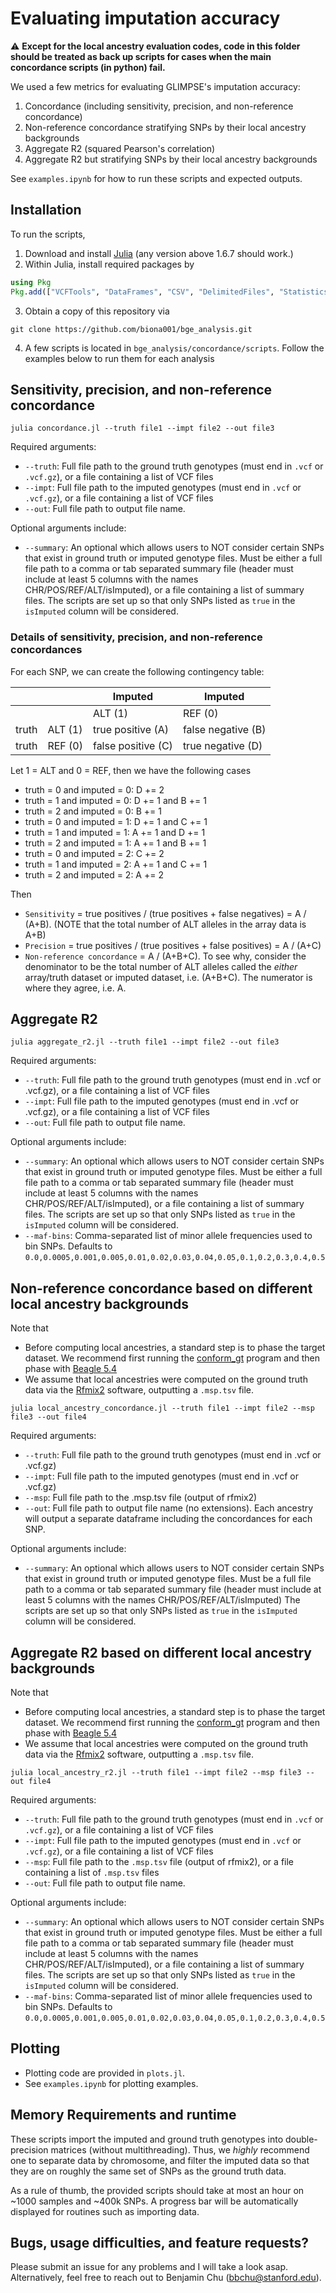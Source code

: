 # Evaluating imputation accuracy

:warning: **Except for the local ancestry evaluation codes, code in this folder should be treated as back up scripts for cases when the main concordance scripts (in python) fail.**

We used a few metrics for evaluating GLIMPSE's imputation accuracy:
1. Concordance (including sensitivity, precision, and non-reference concordance)
2. Non-reference concordance stratifying SNPs by their local ancestry backgrounds
3. Aggregate R2 (squared Pearson's correlation)
4. Aggregate R2 but stratifying SNPs by their local ancestry backgrounds

See `examples.ipynb` for how to run these scripts and expected outputs. 

## Installation

To run the scripts, 

1. Download and install [Julia](https://julialang.org/downloads/) (any version above 1.6.7 should work.)
2. Within Julia, install required packages by 
```julia
using Pkg
Pkg.add(["VCFTools", "DataFrames", "CSV", "DelimitedFiles", "Statistics", "ProgressMeter", "ArgParse", "Plots"])
```
3. Obtain a copy of this repository via
```
git clone https://github.com/biona001/bge_analysis.git
```
4. A few scripts is located in `bge_analysis/concordance/scripts`. Follow the examples below to run them for each analysis

## Sensitivity, precision, and non-reference concordance

```shell
julia concordance.jl --truth file1 --impt file2 --out file3
```
Required arguments:
+ `--truth`: Full file path to the ground truth genotypes (must end in `.vcf` or `.vcf.gz`), or a file containing a list of VCF files
+ `--impt`: Full file path to the imputed genotypes (must end in `.vcf` or `.vcf.gz`), or a file containing a list of VCF files
+ `--out`: Full file path to output file name. 

Optional arguments include:
+ `--summary`: An optional which allows users to NOT consider certain SNPs that exist in ground truth or imputed genotype files. Must be either a full file path to a comma or tab separated summary file (header must include at least 5 columns with the names CHR/POS/REF/ALT/isImputed), or a file containing a list of summary files. The scripts are set up so that only SNPs listed as `true` in the `isImputed` column will be considered. 

### Details of sensitivity, precision, and non-reference concordances

For each SNP, we can create the following contingency table:

|       |         | Imputed            | Imputed            |
|-------|---------|--------------------|--------------------|
|       |         | ALT (1)            | REF (0)            |
| truth | ALT (1) | true positive (A)  | false negative (B) |
| truth | REF (0) | false positive (C) | true negative (D) |

Let 1 = ALT and 0 = REF, then we have the following cases

+ truth = 0 and imputed = 0: D += 2
+ truth = 1 and imputed = 0: D += 1 and B += 1
+ truth = 2 and imputed = 0: B += 1
+ truth = 0 and imputed = 1: D += 1 and C += 1
+ truth = 1 and imputed = 1: A += 1 and D += 1
+ truth = 2 and imputed = 1: A += 1 and B += 1
+ truth = 0 and imputed = 2: C += 2
+ truth = 1 and imputed = 2: A += 1 and C += 1
+ truth = 2 and imputed = 2: A += 2

Then

+ `Sensitivity` = true positives / (true positives + false negatives) = A / (A+B). (NOTE that the total number of ALT alleles in the array data is A+B)
+ `Precision` = true positives / (true positives + false positives) = A / (A+C)
+ `Non-reference concordance` = A / (A+B+C). To see why, consider the denominator to be the total number of ALT alleles called the *either* array/truth dataset or imputed dataset, i.e. (A+B+C). The numerator is where they agree, i.e. A.

## Aggregate R2

```shell
julia aggregate_r2.jl --truth file1 --impt file2 --out file3
```
Required arguments:
+ `--truth`: Full file path to the ground truth genotypes (must end in .vcf or .vcf.gz), or a file containing a list of VCF files
+ `--impt`: Full file path to the imputed genotypes (must end in .vcf or .vcf.gz), or a file containing a list of VCF files
+ `--out`: Full file path to output file name. 

Optional arguments include:
+ `--summary`: An optional which allows users to NOT consider certain SNPs that exist in ground truth or imputed genotype files. Must be either a full file path to a comma or tab separated summary file (header must include at least 5 columns with the names CHR/POS/REF/ALT/isImputed), or a file containing a list of summary files. The scripts are set up so that only SNPs listed as `true` in the `isImputed` column will be considered. 
+ `--maf-bins`: Comma-separated list of minor allele frequencies used to bin SNPs. Defaults to `0.0,0.0005,0.001,0.005,0.01,0.02,0.03,0.04,0.05,0.1,0.2,0.3,0.4,0.5`

## Non-reference concordance based on different local ancestry backgrounds

Note that
+ Before computing local ancestries, a standard step is to phase the target dataset. We recommend first running the [conform_gt](https://faculty.washington.edu/browning/conform-gt.html) program and then phase with [Beagle 5.4](https://faculty.washington.edu/browning/beagle/beagle.html) 
+ We assume that local ancestries were computed on the ground truth data via the [Rfmix2](https://github.com/slowkoni/rfmix/blob/master/MANUAL.md) software, outputting a `.msp.tsv` file. 

```shell
julia local_ancestry_concordance.jl --truth file1 --impt file2 --msp file3 --out file4
```

Required arguments:
+ `--truth`: Full file path to the ground truth genotypes (must end in .vcf or .vcf.gz)
+ `--impt`: Full file path to the imputed genotypes (must end in .vcf or .vcf.gz)
+ `--msp`: Full file path to the .msp.tsv file (output of rfmix2) 
+ `--out`: Full file path to output file name (no extensions). Each ancestry will output a separate dataframe including the concordances for each SNP. 

Optional arguments include:
+ `--summary`: An optional which allows users to NOT consider certain SNPs that exist in ground truth or imputed genotype files. Must be a full file path to a comma or tab separated summary file (header must include at least 5 columns with the names CHR/POS/REF/ALT/isImputed) The scripts are set up so that only SNPs listed as `true` in the `isImputed` column will be considered. 

## Aggregate R2 based on different local ancestry backgrounds

Note that
+ Before computing local ancestries, a standard step is to phase the target dataset. We recommend first running the [conform_gt](https://faculty.washington.edu/browning/conform-gt.html) program and then phase with [Beagle 5.4](https://faculty.washington.edu/browning/beagle/beagle.html) 
+ We assume that local ancestries were computed on the ground truth data via the [Rfmix2](https://github.com/slowkoni/rfmix/blob/master/MANUAL.md) software, outputting a `.msp.tsv` file. 

```shell
julia local_ancestry_r2.jl --truth file1 --impt file2 --msp file3 --out file4
```

Required arguments:
+ `--truth`: Full file path to the ground truth genotypes (must end in `.vcf` or `.vcf.gz`), or a file containing a list of VCF files
+ `--impt`: Full file path to the imputed genotypes (must end in `.vcf` or `.vcf.gz`), or a file containing a list of VCF files
+ `--msp`: Full file path to the `.msp.tsv` file (output of rfmix2), or a file containing a list of `.msp.tsv` files
+ `--out`: Full file path to output file name. 

Optional arguments include:
+ `--summary`: An optional which allows users to NOT consider certain SNPs that exist in ground truth or imputed genotype files. Must be either a full file path to a comma or tab separated summary file (header must include at least 5 columns with the names CHR/POS/REF/ALT/isImputed), or a file containing a list of summary files. The scripts are set up so that only SNPs listed as `true` in the `isImputed` column will be considered. 
+ `--maf-bins`: Comma-separated list of minor allele frequencies used to bin SNPs. Defaults to `0.0,0.0005,0.001,0.005,0.01,0.02,0.03,0.04,0.05,0.1,0.2,0.3,0.4,0.5`

## Plotting

+ Plotting code are provided in `plots.jl`. 
+ See `examples.ipynb` for plotting examples. 

## Memory Requirements and runtime

These scripts import the imputed and ground truth genotypes into double-precision matrices (without multithreading). Thus, we *highly* recommend one to separate data by chromosome, and filter the imputed data so that they are on roughly the same set of SNPs as the ground truth data. 

As a rule of thumb, the provided scripts should take at most an hour on ~1000 samples and ~400k SNPs. A progress bar will be automatically displayed for routines such as importing data. 

## Bugs, usage difficulties, and feature requests?

Please submit an issue for any problems and I will take a look asap. Alternatively, feel free to reach out to Benjamin Chu (bbchu@stanford.edu). 
